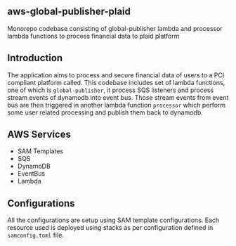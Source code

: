 ## aws-global-publisher-plaid
Monorepo codebase consisting of global-publisher lambda and processor lambda functions to process financial data to plaid platform

## Introduction
The application aims to process and secure financial data of users to a PCI compliant platform called.
This codebase includes set of lambda functions, one of which is ```global-publisher```, it process SQS listeners and process stream events of dynamodb into event bus. Those stream events from event bus are then triggered in another lambda function  ```processor``` which perform some user related processing and publish them back to dynamodb.

## AWS Services
* SAM Templates
* SQS
* DynamoDB
* EventBus
* Lambda

## Configurations
All the configurations are setup using SAM template configurations. Each resource used is deployed using stacks
as per configuration defined in ```samconfig.toml``` file.